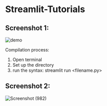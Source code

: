 # Streamlit-Tutorials


## Screenshot 1:
![demo](https://github.com/acfilok96/Streamlit-Tutorials/assets/88615645/6c7c9416-d944-480f-b2d4-d0a7e5ec8594)


Compilation process:

1. Open terminal
2. Set up the directory
3. run the syntax: streamlit run <filename.py>

## Screenshot 2:
![Screenshot (982)](https://github.com/acfilok96/Streamlit-Tutorials/assets/88615645/427f7692-30ac-4968-94e3-250bc8e3099b)
